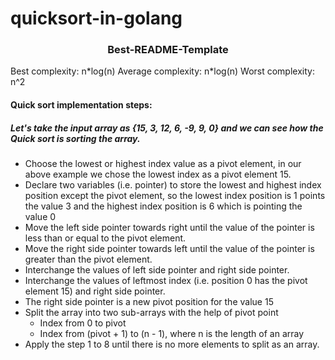 # quicksort-in-golang


<h3 align="center">Best-README-Template</h3>
    Best complexity: n*log(n)
    Average complexity: n*log(n)
    Worst complexity: n^2

<h4>Quick sort implementation steps:</h4>
<h5>Let's take the input array as <b>{15, 3, 12, 6, -9, 9, 0}</b> and we can see how the Quick sort is sorting the array.</h5>

* Choose the lowest or highest index value as a pivot element, in our above example we chose the lowest index as a pivot element 15.
* Declare two variables (i.e. pointer) to store the lowest and highest index position except the pivot element, so the lowest index position is 1 points the value 3 and the highest index position is 6 which is pointing the value 0
* Move the left side pointer towards right until the value of the pointer is less than or equal to the pivot element.
* Move the right side pointer towards left until the value of the pointer is greater than the pivot element.
* Interchange the values of left side pointer and right side pointer.
* Interchange the values of leftmost index (i.e. position 0 has the pivot element 15) and right side pointer.
* The right side pointer is a new pivot position for the value 15
* Split the array into two sub-arrays with the help of pivot point
  * Index from 0 to pivot
  * Index from (pivot + 1) to (n - 1), where n is the length of an array
* Apply the step 1 to 8 until there is no more elements to split as an array.